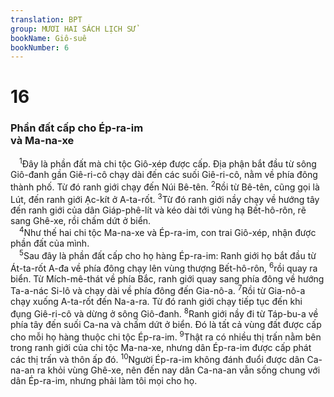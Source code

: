 ```yaml
---
translation: BPT
group: MƯƠI HAI SÁCH LỊCH SỬ
bookName: Giô-suê 
bookNumber: 6
---
```


<div class="title"><h1>16</h1><h3>Phần đất cấp cho Ép-ra-im<br/>và Ma-na-xe</h3></div>
<span class="verse gios_16_1"> <sup>1</sup>Đây là phần đất mà chi tộc Giô-xép được cấp. Địa phận bắt đầu từ sông Giô-đanh gần Giê-ri-cô chạy dài đến các suối Giê-ri-cô, nằm về phía đông thành phố. Từ đó ranh giới chạy đến Núi Bê-tên.</span>
<span class="verse gios_16_2"><sup>2</sup>Rồi từ Bê-tên, cũng gọi là Lút, đến ranh giới Ạc-kít ở A-ta-rốt.</span>
<span class="verse gios_16_3"><sup>3</sup>Từ đó ranh giới nầy chạy về hướng tây đến ranh giới của dân Giáp-phê-lít và kéo dài tới vùng hạ Bết-hô-rôn, rẽ sang Ghê-xe, rồi chấm dứt ở biển.<br/></span>
<span class="verse gios_16_4"> <sup>4</sup>Như thế hai chi tộc Ma-na-xe và Ép-ra-im, con trai Giô-xép, nhận được phần đất của mình.<br/></span>
<span class="verse gios_16_5"> <sup>5</sup>Sau đây là phần đất cấp cho họ hàng Ép-ra-im: Ranh giới họ bắt đầu từ Át-ta-rốt A-đa về phía đông chạy lên vùng thượng Bết-hô-rôn,</span>
<span class="verse gios_16_6"><sup>6</sup>rồi quay ra biển. Từ Mích-mê-thát về phía Bắc, ranh giới quay sang phía đông về hướng Ta-a-nác Si-lô và chạy dài về phía đông đến Gia-nô-a.</span>
<span class="verse gios_16_7"><sup>7</sup>Rồi từ Gia-nô-a chạy xuống A-ta-rốt đến Na-a-ra. Từ đó ranh giới chạy tiếp tục đến khi đụng Giê-ri-cô và dừng ở sông Giô-đanh.</span>
<span class="verse gios_16_8"><sup>8</sup>Ranh giới nầy đi từ Táp-bu-a về phía tây đến suối Ca-na và chấm dứt ở biển. Đó là tất cả vùng đất được cấp cho mỗi họ hàng thuộc chi tộc Ép-ra-im.</span>
<span class="verse gios_16_9"><sup>9</sup>Thật ra có nhiều thị trấn nằm bên trong ranh giới của chi tộc Ma-na-xe, nhưng dân Ép-ra-im được cấp phát các thị trấn và thôn ấp đó.</span>
<span class="verse gios_16_10"><sup>10</sup>Người Ép-ra-im không đánh đuổi được dân Ca-na-an ra khỏi vùng Ghê-xe, nên đến nay dân Ca-na-an vẫn sống chung với dân Ép-ra-im, nhưng phải làm tôi mọi cho họ.<br/></span>

